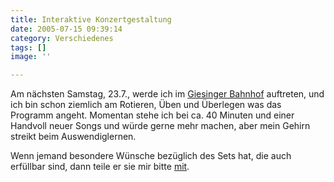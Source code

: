 ```yaml
---
title: Interaktive Konzertgestaltung
date: 2005-07-15 09:39:14
category: Verschiedenes
tags: []
image: ''

---
```


Am nächsten Samstag, 23.7., werde ich im [Giesinger Bahnhof](http://www.giesinger-bahnhof.de/) auftreten, und ich bin schon ziemlich am Rotieren, Üben und Überlegen was das Programm angeht. Momentan stehe ich bei ca. 40 Minuten und einer Handvoll neuer Songs und würde gerne mehr machen, aber mein Gehirn streikt beim Auswendiglernen.  

  

Wenn jemand besondere Wünsche bezüglich des Sets hat, die auch erfüllbar sind, dann teile er sie mir bitte [mit](http://www.misantropolis.de/kontakt).
